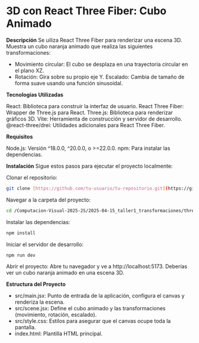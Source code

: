 
# 3D con React Three Fiber: Cubo Animado

**Descripción**
Se uiliza React Three Fiber para renderizar una escena 3D. Muestra un cubo naranja animado que realiza las siguientes transformaciones:

* Movimiento circular: El cubo se desplaza en una trayectoria circular en el plano XZ.
* Rotación: Gira sobre su propio eje Y.
Escalado: Cambia de tamaño de forma suave usando una función sinusoidal.

**Tecnologías Utilizadas**

React: Biblioteca para construir la interfaz de usuario.
React Three Fiber: Wrapper de Three.js para React.
Three.js: Biblioteca para renderizar gráficos 3D.
Vite: Herramienta de construcción y servidor de desarrollo.
@react-three/drei: Utilidades adicionales para React Three Fiber.

**Requisitos**

Node.js: Versión ^18.0.0, ^20.0.0, o >=22.0.0.
npm: Para instalar las dependencias.

**Instalación**
Sigue estos pasos para ejecutar el proyecto localmente:

Clonar el repositorio:
```bash
git clone [https://github.com/tu-usuario/tu-repositorio.git](https://github.com/GabrielaGuzmanR/Computacion-Visual-2025-2S.git)
```

Navegar a la carpeta del proyecto:
```bash
cd /Computacion-Visual-2025-2S/2025-04-15_taller1_transformaciones/threejs
```

Instalar las dependencias:
```bash
npm install
```

Iniciar el servidor de desarrollo:
```bash
npm run dev
```

Abrir el proyecto: Abre tu navegador y ve a http://localhost:5173. Deberías ver un cubo naranja animado en una escena 3D.


**Estructura del Proyecto**

* src/main.jsx: Punto de entrada de la aplicación, configura el canvas y renderiza la escena.
* src/scene.jsx: Define el cubo animado y las transformaciones (movimiento, rotación, escalado).
* src/style.css: Estilos para asegurar que el canvas ocupe toda la pantalla.
* index.html: Plantilla HTML principal.
